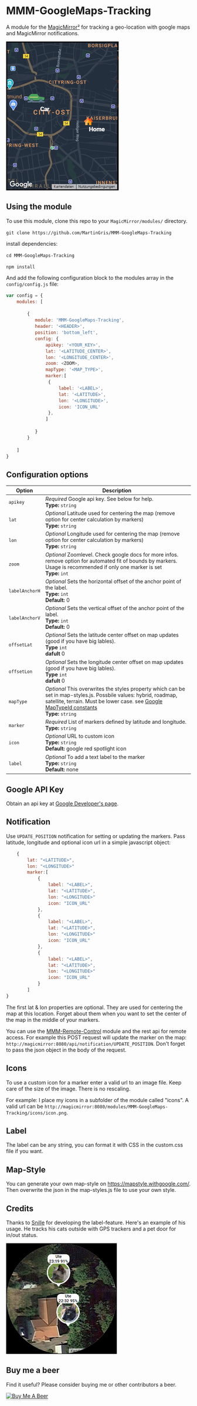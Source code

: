 # MMM-GoogleMaps-Tracking


A module for the [MagicMirror²](https://github.com/MichMich/MagicMirror/) for tracking a geo-location with google maps and MagicMirror notifications.

![Alt text](/examples/screenshot.png "Example Screenshot of MMM-GoogleMaps-Tracking")

## Using the module

To use this module, clone this repo to your `MagicMirror/modules/` directory.

`git clone https://github.com/MartinGris/MMM-GoogleMaps-Tracking`

install dependencies:

`cd MMM-GoogleMaps-Tracking`

`npm install`

And add the following configuration block to the modules array in the `config/config.js` file:
```js
var config = {
    modules: [

        {
		   module: 'MMM-GoogleMaps-Tracking',
		   header: '<HEADER>',
		   position: 'bottom_left',
		   config: {
			   apikey: '<YOUR_KEY>',
			   lat: '<LATITUDE_CENTER>',
			   lon: '<LONGITUDE_CENTER>',
			   zoom: <ZOOM>,
			   mapType: '<MAP_TYPE>',
   			   marker:[
				{
					label: '<LABEL>',
					lat: '<LATITUDE>',
					lon: '<LONGITUDE>',
					icon: 'ICON_URL'
				},
			   ]
			   
		   }
		}

    ]
}
```

## Configuration options

| Option               | Description
|--------------------- |-----------
| `apikey`                | *Required* Google api key. See below for help. <br>**Type:** `string`
| `lat`  			   | *Optional* Latitude used for centering the map (remove option for center calculation by markers)  <br>**Type:** `string` 
| `lon`  			   | *Optional* Longitude used for centering the map (remove option for center calculation by markers)  <br>**Type:** `string`
| `zoom`  			   | *Optional* Zoomlevel. Check google docs for more infos. remove option for automated fit of bounds by markers. Usage is recommended if only one marker is set <br>**Type:** `int`
| `labelAnchorH`  		   | *Optional* Sets the horizontal offset of the anchor point of the label.<br>**Type:** `int`<br>**Default:** 0
| `labelAnchorV`  		   | *Optional* Sets the vertical offset of the anchor point of the label.<br>**Type:** `int`<br>**Default:** 0
| `offsetLat`                      | *Optional* Sets the latitude center offset on map updates (good if you have big lables).<br>**Type** `int`<br> **dafult** 0
| `offsetLon`                      | *Optional* Sets the longitude center offset on map updates (good if you have big lables).<br>**Type** `int`<br> **dafult** 0
| `mapType`  		   | *Optional* This overwrites the styles property which can be set in map-styles.js. Possbile values: hybrid, roadmap, satellite, terrain. Must be lower case. see [Google MapTypeId constants](https://developers.google.com/maps/documentation/javascript/reference/map#MapTypeId)<br>**Type:** `string`
| `marker`  		   | *Required* List of markers defined by latitude and longitude. <br>**Type:** `string`
| `icon`  			   | *Optional* URL to custom icon  <br>**Type:** `string` <br>**Default:** google red spotlight icon
| `label`  			   | *Optional* To add a text label to the marker<br>**Type:** `string` <br>**Default:** none


## Google API Key

Obtain an api key at [Google Developer's page](https://developers.google.com/maps/documentation/javascript/).

## Notification
Use `UPDATE_POSITION` notification for setting or updating the markers. Pass latitude, longitude and optional icon url in a simple javascript object:
```js
	{
		lat: "<LATITUDE>",
		lon: "<LONGITUDE>"
		marker:[
			{        
				label: "<LABEL>",
				lat: "<LATITUDE>",
				lon: "<LONGITUDE>"
				icon: "ICON_URL"
			},
			{        
				label: "<LABEL>",
				lat: "<LATITUDE>",
				lon: "<LONGITUDE>"
				icon: "ICON_URL"
			},
			{        
				label: "<LABEL>",
				lat: "<LATITUDE>",
				lon: "<LONGITUDE>"
				icon: "ICON_URL"
			}
		]
}
```

The first lat & lon properties are optional. They are used for centering the map at this location. Forget about them when you want to set the center of the map in the middle of your markers.

You can use the [MMM-Remote-Control](https://github.com/Jopyth/MMM-Remote-Control) module and the rest api for remote access. For example this POST request will update the marker on the map: `http://magicmirror:8080/api/notification/UPDATE_POSITION`. Don't forget to pass the json object in the body of the request.

## Icons
To use a custom icon for a marker enter a valid url to an image file. Keep care of the size of the image. There is no rescaling.

For example: I place my icons in a subfolder of the module called "icons". A valid url can be `http://magicmirror:8080/modules/MMM-GoogleMaps-Tracking/icons/icon.png`.

## Label
The label can be any string, you can format it with CSS in the custom.css file if you want.

## Map-Style

You can generate your own map-style on https://mapstyle.withgoogle.com/. Then overwrite the json in the map-styles.js file to use your own style.

## Credits
Thanks to [Snille](https://github.com/Snille) for developing the label-feature. Here's an example of his usage. He tracks his cats outside with GPS trackers and a pet door for in/out status.

![Alt text](/examples/screenshotSnille.png "Example Screenshot of MMM-GoogleMaps-Tracking by Snille")

## Buy me a beer
Find it useful? Please consider buying me or other contributors a beer.

<a href="https://www.buymeacoffee.com/MartinGrisard" target="_blank"><img src="https://www.buymeacoffee.com/assets/img/custom_images/orange_img.png" alt="Buy Me A Beer" style="height: 41px !important;width: 174px !important;box-shadow: 0px 3px 2px 0px rgba(190, 190, 190, 0.5) !important;-webkit-box-shadow: 0px 3px 2px 0px rgba(190, 190, 190, 0.5) !important;" ></a>

